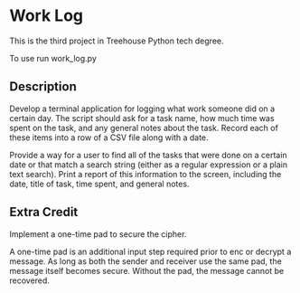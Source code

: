 # Work Log

This is the third project in Treehouse Python tech degree.

To use run work_log.py

## Description

Develop a terminal application for logging what work someone did on a certain day. The script should ask for a task name, 
how much time was spent on the task, and any general notes about the task. Record each of these items into a row of a 
CSV file along with a date.

Provide a way for a user to find all of the tasks that were done on a certain date or that match a search string 
(either as a regular expression or a plain text search). 
Print a report of this information to the screen, including the date, title of task, time spent, and general notes.

## Extra Credit

Implement a one-time pad to secure the cipher.

A one-time pad is an additional input step 
required prior to enc or decrypt a message. As long
as both the sender and receiver use the same pad,
the message itself becomes secure. Without the pad,
the message cannot be recovered.